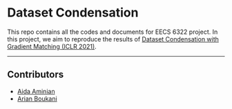 # Dataset Condensation
This repo contains all the codes and documents for EECS 6322 project. In this project, we aim to reproduce the results of [Dataset Condensation with Gradient Matching (ICLR 2021)](https://openreview.net/pdf?id=mSAKhLYLSsl).

---

## Contributors
- [Aida Aminian](#)
- [Arian Boukani](https://github.com/2arian3)

